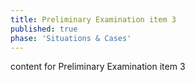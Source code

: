 ```yaml
---
title: Preliminary Examination item 3
published: true
phase: 'Situations & Cases'
---
```



content for Preliminary Examination item 3